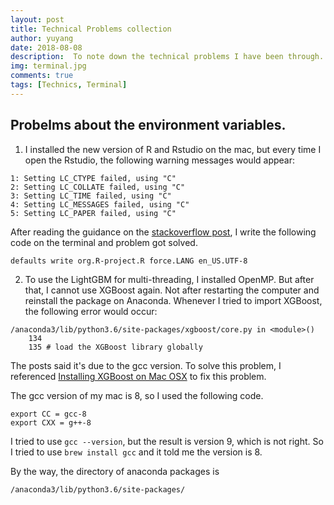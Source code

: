 ```yaml
---
layout: post
title: Technical Problems collection
author: yuyang
date: 2018-08-08
description:  To note down the technical problems I have been through.
img: terminal.jpg
comments: true
tags: [Technics, Terminal]
---
```


## Probelms about the environment variables.

1. I installed the new version of R and Rstudio on the mac, but every time I open the Rstudio, 
the following warning messages would appear:
```
1: Setting LC_CTYPE failed, using "C"
2: Setting LC_COLLATE failed, using "C"
3: Setting LC_TIME failed, using "C"
4: Setting LC_MESSAGES failed, using "C"
5: Setting LC_PAPER failed, using "C"
```
After reading the guidance on the [stackoverflow post](https://stackoverflow.com/questions/9689104/installing-r-on-mac-warning-messages-setting-lc-ctype-failed-using-c), I write the following code on the terminal and problem got solved.
```
defaults write org.R-project.R force.LANG en_US.UTF-8
```

2. To use the LightGBM for multi-threading, I installed OpenMP. But after that, I cannot use XGBoost again. Not after restarting the computer and reinstall the package on Anaconda. Whenever I tried to import XGBoost, the following error would occur:
```
/anaconda3/lib/python3.6/site-packages/xgboost/core.py in <module>()
    134 
    135 # load the XGBoost library globally
```
The posts said it's due to the gcc version. To solve this problem, I referenced [Installing XGBoost on Mac OSX](https://www.ibm.com/developerworks/community/blogs/jfp/entry/Installing_XGBoost_on_Mac_OSX?lang=en) to fix this problem.

The gcc version of my mac is 8, so I used the following code.
```
export CC = gcc-8
export CXX = g++-8
```
I tried to use `gcc --version`, but the result is version 9, which is not right. So I tried to use `brew install gcc` and it told me the version is 8.

By the way, the directory of anaconda packages is 
```
/anaconda3/lib/python3.6/site-packages/
```